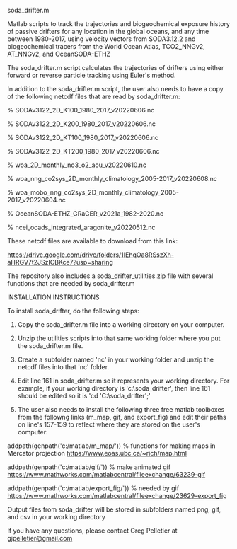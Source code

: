 soda_drifter.m

Matlab scripts to track the trajectories and biogeochemical exposure history of passive drifters for any location in the global oceans, and any time between 1980-2017, using velocity vectors from SODA3.12.2 and biogeochemical tracers from the World Ocean Atlas, TCO2_NNGv2, AT_NNGv2, and OceanSODA-ETHZ

The soda_drifter.m script calculates the trajectories of drifters using either forward or reverse particle tracking using Euler's method.

In addition to the soda_drifter.m script, the user also needs to have a copy of the following netcdf files that are read by soda_drifter.m:

% SODAv3122_2D_K100_1980_2017_v20220606.nc

% SODAv3122_2D_K200_1980_2017_v20220606.nc

% SODAv3122_2D_KT100_1980_2017_v20220606.nc

% SODAv3122_2D_KT200_1980_2017_v20220606.nc

% woa_2D_monthly_no3_o2_aou_v20220610.nc

% woa_nng_co2sys_2D_monthly_climatology_2005-2017_v20220608.nc

% woa_mobo_nng_co2sys_2D_monthly_climatology_2005-2017_v20220604.nc

% OceanSODA-ETHZ_GRaCER_v2021a_1982-2020.nc

% ncei_ocads_integrated_aragonite_v20220512.nc

These netcdf files are available to download from this link:

https://drive.google.com/drive/folders/1IEhqOa8RSszXh-aHRGV7t2JSzICBKce7?usp=sharing

The repository also includes a soda_drifter_utilities.zip file with several functions that are needed by soda_drifter.m

INSTALLATION INSTRUCTIONS

To install soda_drifter, do the following steps:

1) Copy the soda_drifter.m file into a working directory on your computer. 

2) Unzip the utilities scripts into that same working folder where you put the soda_drifter.m file. 

3) Create a subfolder named 'nc' in your working folder and unzip the netcdf files into that 'nc' folder. 

4) Edit line 161 in soda_drifter.m so it represents your working directory. For example, if your working directory is 'c:\soda_drifter', then line 161 should be edited so it is 'cd 'C:\soda_drifter';'

5) The user also needs to install the following three free matlab toolboxes from the followng links (m_map, gif, and export_fig) and edit their paths on line's 157-159 to reflect where they are stored on the user's computer:

addpath(genpath('c:/matlab/m_map/')) % functions for making maps in Mercator projection https://www.eoas.ubc.ca/~rich/map.html 

addpath(genpath('c:/matlab/gif/')) % make animated gif https://www.mathworks.com/matlabcentral/fileexchange/63239-gif 

addpath(genpath('c:/matlab/export_fig/')) % needed by gif https://www.mathworks.com/matlabcentral/fileexchange/23629-export_fig

Output files from soda_drifter will be stored in subfolders named png, gif, and csv in your working directory

If you have any questions, please contact Greg Pelletier at gjpelletier@gmail.com

